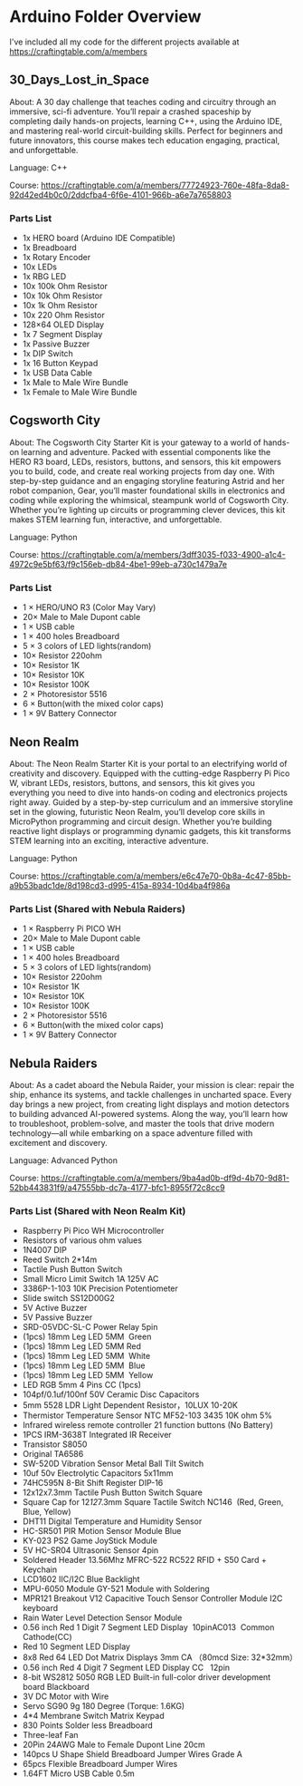 # Arduino Folder Overview
I've included all my code for the different projects available at https://craftingtable.com/a/members

## 30_Days_Lost_in_Space
About: A 30 day challenge that teaches coding and circuitry through an immersive, sci-fi adventure. You’ll repair a crashed spaceship by completing daily hands-on projects, learning C++, using the Arduino IDE, and mastering real-world circuit-building skills. Perfect for beginners and future innovators, this course makes tech education engaging, practical, and unforgettable.

Language: C++

Course: https://craftingtable.com/a/members/77724923-760e-48fa-8da8-92d42ed4b0c0/2ddcfba4-6f6e-4101-966b-a6e7a7658803

### Parts List
- 1x HERO board (Arduino IDE Compatible)
- 1x Breadboard
- 1x Rotary Encoder
- 10x LEDs
- 1x RBG LED
- 10x 100k Ohm Resistor
- 10x 10k Ohm Resistor
- 10x 1k Ohm Resistor
- 10x 220 Ohm Resistor
- 128×64 OLED Display
- 1x 7 Segment Display
- 1x Passive Buzzer
- 1x DIP Switch
- 1x 16 Button Keypad
- 1x USB Data Cable
- 1x Male to Male Wire Bundle
- 1x Female to Male Wire Bundle

## Cogsworth City
About: The Cogsworth City Starter Kit is your gateway to a world of hands-on learning and adventure. Packed with essential components like the HERO R3 board, LEDs, resistors, buttons, and sensors, this kit empowers you to build, code, and create real working projects from day one. With step-by-step guidance and an engaging storyline featuring Astrid and her robot companion, Gear, you’ll master foundational skills in electronics and coding while exploring the whimsical, steampunk world of Cogsworth City. Whether you’re lighting up circuits or programming clever devices, this kit makes STEM learning fun, interactive, and unforgettable.

Language: Python

Course: https://craftingtable.com/a/members/3dff3035-f033-4900-a1c4-4972c9e5bf63/f9c156eb-db84-4be1-99eb-a730c1479a7e

### Parts List
- 1 × HERO/UNO R3 (Color May Vary)
- 20× Male to Male Dupont cable
- 1 × USB cable
- 1 × 400 holes Breadboard
- 5 × 3 colors of LED lights(random)
- 10× Resistor 220ohm
- 10× Resistor 1K
- 10× Resistor 10K
- 10× Resistor 100K
- 2 × Photoresistor 5516
- 6 × Button(with the mixed color caps)
- 1 × 9V Battery Connector

## Neon Realm
About: The Neon Realm Starter Kit is your portal to an electrifying world of creativity and discovery. Equipped with the cutting-edge Raspberry Pi Pico W, vibrant LEDs, resistors, buttons, and sensors, this kit gives you everything you need to dive into hands-on coding and electronics projects right away. Guided by a step-by-step curriculum and an immersive storyline set in the glowing, futuristic Neon Realm, you’ll develop core skills in MicroPython programming and circuit design. Whether you’re building reactive light displays or programming dynamic gadgets, this kit transforms STEM learning into an exciting, interactive adventure.

Language: Python

Course: https://craftingtable.com/a/members/e6c47e70-0b8a-4c47-85bb-a9b53badc1de/8d198cd3-d995-415a-8934-10d4ba4f986a

### Parts List (Shared with Nebula Raiders)
- 1 × Raspberry Pi PICO WH
- 20× Male to Male Dupont cable
- 1 × USB cable
- 1 × 400 holes Breadboard
- 5 × 3 colors of LED lights(random)
- 10× Resistor 220ohm
- 10× Resistor 1K
- 10× Resistor 10K
- 10× Resistor 100K
- 2 × Photoresistor 5516
- 6 × Button(with the mixed color caps)
- 1 × 9V Battery Connector

## Nebula Raiders
About: As a cadet aboard the Nebula Raider, your mission is clear: repair the ship, enhance its systems, and tackle challenges in uncharted space. Every day brings a new project, from creating light displays and motion detectors to building advanced AI-powered systems. Along the way, you’ll learn how to troubleshoot, problem-solve, and master the tools that drive modern technology—all while embarking on a space adventure filled with excitement and discovery.

Language: Advanced Python

Course: https://craftingtable.com/a/members/9ba4ad0b-df9d-4b70-9d81-52bb443831f9/a47555bb-dc7a-4177-bfc1-8955f72c8cc9

### Parts List (Shared with Neon Realm Kit)
- Raspberry Pi Pico WH Microcontroller
- Resistors of various ohm values
- 1N4007 DIP
- Reed Switch 2*14m
- Tactile Push Button Switch
- Small Micro Limit Switch 1A 125V AC
- 3386P-1-103 10K Precision Potentiometer
- Slide switch SS12D00G2
- 5V Active Buzzer
- 5V Passive Buzzer
- SRD-05VDC-SL-C Power Relay 5pin
- (1pcs) 18mm Leg LED 5MM  Green
- (1pcs) 18mm Leg LED 5MM Red
- (1pcs) 18mm Leg LED 5MM  White
- (1pcs) 18mm Leg LED 5MM  Blue
- (1pcs) 18mm Leg LED 5MM  Yellow
- LED RGB 5mm 4 Pins CC (1pcs)
- 104pf/0.1uf/100nf 50V Ceramic Disc Capacitors
- 5mm 5528 LDR Light Dependent Resistor，10LUX 10-20K
- Thermistor Temperature Sensor NTC MF52-103 3435 10K ohm 5%
- Infrared wireless remote controller 21 function buttons (No Battery)
- 1PCS IRM-3638T Integrated IR Receiver
- Transistor S8050
- Original TA6586
- SW-520D Vibration Sensor Metal Ball Tilt Switch
- 10uf 50v Electrolytic Capacitors 5x11mm
- 74HC595N 8-Bit Shift Register DIP-16
- 12x12x7.3mm Tactile Push Button Switch Square
- Square Cap for 12*12*7.3mm Square Tactile Switch NC146  (Red, Green, Blue, Yellow)
- DHT11 Digital Temperature and Humidity Sensor
- HC-SR501 PIR Motion Sensor Module Blue
- KY-023 PS2 Game JoyStick Module
- 5V HC-SR04 Ultrasonic Sensor 4pin
- Soldered Header 13.56Mhz MFRC-522 RC522 RFID + S50 Card + Keychain
- LCD1602 IIC/I2C Blue Backlight
- MPU-6050 Module GY-521 Module with Soldering
- MPR121 Breakout V12 Capacitive Touch Sensor Controller Module I2C keyboard
- Rain Water Level Detection Sensor Module
- 0.56 inch Red 1 Digit 7 Segment LED Display  10pinAC013  Common Cathode(CC)
- Red 10 Segment LED Display
- 8x8 Red 64 LED Dot Matrix Displays 3mm CA （80mcd Size: 32*32mm）
- 0.56 inch Red 4 Digit 7 Segment LED Display CC   12pin
- 8-bit WS2812 5050 RGB LED Built-in full-color driver development board Blackboard
- 3V DC Motor with Wire
- Servo SG90 9g 180 Degree (Torque: 1.6KG)
- 4*4 Membrane Switch Matrix Keypad
- 830 Points Solder less Breadboard
- Three-leaf Fan
- 20Pin 24AWG Male to Female Dupont Line 20cm
- 140pcs U Shape Shield Breadboard Jumper Wires Grade A
- 65pcs Flexible Breadboard Jumper Wires
- 1.64FT Micro USB Cable 0.5m
